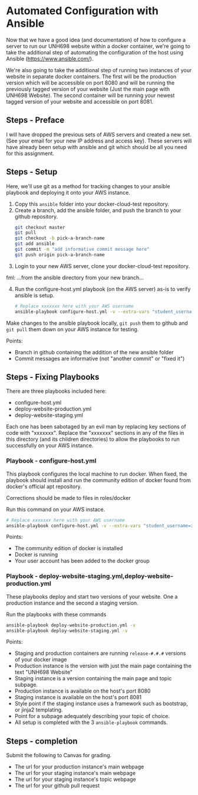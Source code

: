 # Automated Configuration with Ansible

Now that we have a good idea (and documentation) of how to configure a
server to run our UNH698 website within a docker container, we're
going to take the additional step of automating the configuration
of the host using Ansible (https://www.ansible.com/).

We're also going to take the additional step of running two instances
of your website in separate docker containers.  The first
will be the production version which will be accessible on
port 8080 and will be running the previously tagged version of
your website (Just the main page with UNH698 Website).  The
second container will be running your newest tagged version of 
your website and accessible on port 8081.

## Steps - Preface

I will have dropped the previous sets of AWS servers and created a new set.
(See your email for your new IP address and access key).
These servers will have already been setup with ansible and git which should
be all you need for this assignment.

## Steps - Setup

Here, we'll use git as a method for tracking changes to your ansible playbook
and deploying it onto your AWS instance.

1) Copy this `ansible` folder into your docker-cloud-test repository.
2) Create a branch, add the ansible folder, and push the branch to your github repository.
	```bash
	git checkout master
	git pull
	git checkout -b pick-a-branch-name
	git add ansible
	git commit -m "add informative commit message here"
	git push origin pick-a-branch-name
	```
3) Login to your new AWS server, clone your docker-cloud-test repository.

fml: ...from the ansible directory from your new branch...

4) Run the configure-host.yml playbook (on the AWS server) as-is to verify ansible is setup.
	```bash
	# Replace xxxxxxx here with your AWS username
	ansible-playbook configure-host.yml -v --extra-vars "student_username=xxxxxxx"
	```

Make changes to the ansible playbook locally, `git push` them to github and 
`git pull` them down on your AWS instance for testing.

Points:

* Branch in github containing the addition of the new ansible folder
* Commit messages are informative (not "another commit" or "fixed it")

## Steps - Fixing Playbooks

There are three playbooks included here:

* configure-host.yml
* deploy-website-production.yml
* deploy-website-staging.yml

Each one has been sabotaged by an evil man by replacing key sections of code with "xxxxxxx".
Replace the "xxxxxxx" sections in any of the files in this directory (and its children directories)
to allow the playbooks to run successfully on your AWS instance.

### Playbook - configure-host.yml

This playbook configures the local machine to run docker.
When fixed, the playbook should install and run the
community edition of docker found from docker's official
apt repository.

Corrections should be made to files in roles/docker

Run this command on your AWS instace.

```bash
# Replace xxxxxxx here with your AWS username
ansible-playbook configure-host.yml -v --extra-vars "student_username=xxxxxxx"
```

Points:

* The community edition of docker is installed
* Docker is running
* Your user account has been added to the docker group

### Playbook - deploy-website-staging.yml,deploy-website-production.yml

These playbooks deploy and start two versions of your website.
One a production instance and the second a staging version.

Run the playbooks with these commands

```bash
ansible-playbook deploy-website-production.yml -v
ansible-playbook deploy-website-staging.yml -v
```

Points:

* Staging and production containers are running `release-#.#.#` versions of your docker image
* Production instance is the version with just the main page containing the text "UNH698 Website"
* Staging instance is a version containing the main page and topic subpage.
* Production instance is available on the host's port 8080
* Staging instance is available on the host's port 8081
* Style point if the staging instance uses a framework such as bootstrap, or jinja2 templating.
* Point for a subpage adequately describing your topic of choice.
* All setup is completed with the 3  `ansible-playbook` commands.

## Steps - completion

Submit the following to Canvas for grading.

* The url for your production instance's main webpage
* The url for your staging instance's main webpage
* The url for your staging instance's topic webpage
* The url for your github pull request
